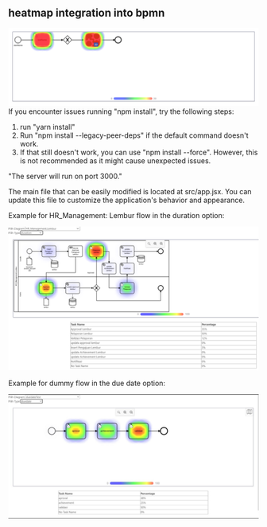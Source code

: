 ## heatmap integration into bpmn
![bpmn-heatmap](./bpmn-heatmap.png)
If you encounter issues running "npm install", try the following steps:

1. run "yarn install"
2. Run "npm install --legacy-peer-deps" if the default command doesn't work.
3. If that still doesn't work, you can use "npm install --force". However, this is not recommended as it might cause unexpected issues.

"The server will run on port 3000."

The main file that can be easily modified is located at src/app.jsx. You can update this file to customize the application's behavior and appearance.

Example for HR_Management: Lembur flow in the duration option:

![Screenshot of the app](public/img/duration.png)

Example for dummy flow in the due date option:

![Screenshot of the app](public/img/duedate.jpeg)

